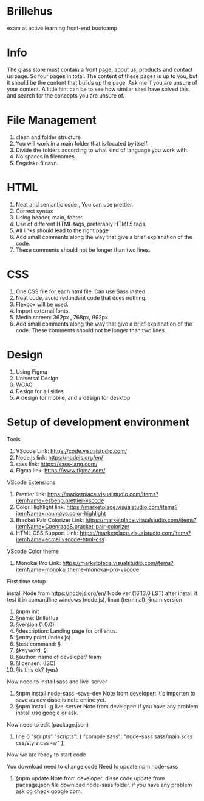 # Brillehus

exam at active learning front-end bootcamp

# Info

The glass store must contain a front page, about us, products and contact us page. So four pages in total. The content of these pages is up to you, but it should be the content that builds up the page. Ask me if you are unsure of your content. A little hint can be to see how similar sites have solved this, and search for the concepts you are unsure of.

# File Management

1.  clean and folder structure
2.  You will work in a main folder that is located by itself.
3.  Divide the folders according to what kind of language you work with.
4.  No spaces in filenames.
5.  Engelske filnavn.

# HTML

1.  Neat and semantic code., You can use prettier.
2.  Correct syntax
3.  Using header, main, footer
4.  Use of different HTML tags, preferably HTML5 tags.
5.  All links should lead to the right page
6.  Add small comments along the way that give a brief explanation of the code.
7.  These comments should not be longer than two lines.

# CSS

1.  One CSS file for each html file. Can use Sass insted.
2.  Neat code, avoid redundant code that does nothing.
3.  Flexbox will be used.
4.  Import external fonts.
5.  Media screen: 362px , 768px, 992px
6.  Add small comments along the way that give a brief explanation of the code. These comments should not be longer than two lines.

# Design

1.  Using Figma
2.  Universal Design
3.  WCAG
4.  Design for all sides
5.  A design for mobile, and a design for desktop

# Setup of development environment

Tools

1.  VScode
    Link: https://code.visualstudio.com/
2.  Node.js
    link: https://nodejs.org/en/
3.  sass
    link: https://sass-lang.com/
4.  Figma
    link: https://www.figma.com/

VScode Extensions

1.  Prettier
    link: https://marketplace.visualstudio.com/items?itemName=esbenp.prettier-vscode
2.  Color Highlight
    link: https://marketplace.visualstudio.com/items?itemName=naumovs.color-highlight
3.  Bracket Pair Colorizer
    Link: https://marketplace.visualstudio.com/items?itemName=CoenraadS.bracket-pair-colorizer
4.  HTML CSS Support
    Link: https://marketplace.visualstudio.com/items?itemName=ecmel.vscode-html-css

VScode Color theme

1.  Monokai Pro
    Link: https://marketplace.visualstudio.com/items?itemName=monokai.theme-monokai-pro-vscode

First time setup

install Node from https://nodejs.org/en/
Node ver (16.13.0 LST)
after install it test it in comandline windows (node.js), linux (terminal).
§npm version

1.  §npm init
2.  §name: BrilleHus
3.  §version (1.0.0)
4.  §description: Landing page for brillehus.
5.  §entry point (index.js)
6.  §test command: §
7.  §keyword: §
8.  §author: name of developer/ team
9.  §licensen: (ISC)
10. §is this ok? (yes)

Now need to install sass and live-server

1.  §npm install node-sass -save-dev
    Note from developer: it's importen to save as dev disse is note online yet.
2.  §npm install -g live-server
    Note from developer: if you have any problem install use google or ask.

Now need to edit (package.json)

1. line 6 "scripts"
   "scripts": {
   "compile:sass": "node-sass sass/main.scss css/style.css -w"
   },

Now we are ready to start code

You download need to change code
Need to update npm node-sass

1.  §npm update
    Note from developer: disse code update from paceage.json file download node-sass folder. if you have any problem ask og check google.com.
